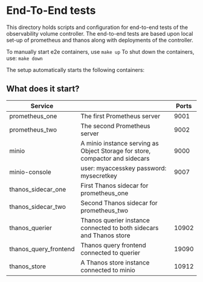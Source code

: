 # End-To-End tests

This directory holds scripts and configuration for end-to-end tests of the observability volume controller.
The end-to-end tests are based upon local set-up of prometheus and thanos along with deployments of the controller.

To manually start e2e containers, use  `make up`
To shut down the containers, use: `make down`

The setup automatically starts  the following containers:  

## What does it start?

| Service               |                                                                              | Ports |
|-----------------------|------------------------------------------------------------------------------|-------|
| prometheus_one        | The first Prometheus server                                                  | 9001  |
| prometheus_two        | The second Prometheus server                                                 | 9002  |
| minio                 | A minio instance serving as Object Storage for store, compactor and sidecars | 9000  |
| minio-console         | user: myaccesskey password: mysecretkey                                                 | 9007  |
| thanos_sidecar_one    | First Thanos sidecar for prometheus_one                                      |       |
| thanos_sidecar_two    | Second Thanos sidecar for prometheus_two                                     |       |
| thanos_querier        | Thanos querier instance connected to both sidecars and Thanos store          | 10902 |
| thanos_query_frontend | Thanos query frontend connected to querier                                   | 19090 |
| thanos_store          | A Thanos store instance connected to minio                                   | 10912 |


